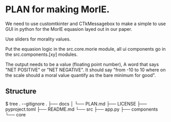 # PLAN for making MorIE.

We need to use customtkinter and CTkMessagebox to make a simple to use GUI in python for the MorIE equasion layed out in our paper.

Use sliders for morality values.

Put the equasion logic in the src.core.morie module, all ui components go in the src.components.[xy] modules.

The output needs to be a value (floating point number), A word that says "NET POSITIVE" or "NET NEGATIVE". It should say "from -10 to 10 where on the scale should a moral value quantify as the bare minimum for good".


## Structure
$ tree . --gitignore
.
├── docs
│   └── PLAN.md
├── LICENSE
├── pyproject.toml
├── README.md
└── src
    ├── app.py
    ├── components
    └── core